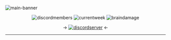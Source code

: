 
![main-banner](https://github.com/my-uol/.github/assets/83146584/8d058299-85ee-474c-b374-c803b90e104e)

<div align="center">
  
  ![discordmembers](https://img.shields.io/badge/discord_members-2.155-blue?style=flat-square) ![currentweek](https://img.shields.io/badge/current_week-17-red?style=flat-square) ![braindamage](https://img.shields.io/badge/status-brain_damage-pink?style=flat-square)
  
 → [![discordserver](https://img.shields.io/badge/Discord%20Server-blue?style=flat-square)](https://discord.gg/KM76e7TEZT) ←
</div>

--- 



